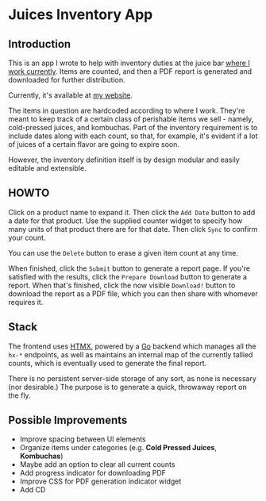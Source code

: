 # Juices Inventory App

## Introduction

This is an app I wrote to help with inventory duties at the juice bar
[where I work currently](https://playabowls.com). Items are counted,
and then a PDF report is generated and downloaded for further
distribution.

Currently, it's available at [my
website](https://brandonirizarry.xyz).

The items in question are hardcoded according to where I work. They're
meant to keep track of a certain class of perishable items we sell -
namely, cold-pressed juices, and kombuchas. Part of the inventory
requirement is to include dates along with each count, so that, for
example, it's evident if a lot of juices of a certain flavor are going
to expire soon.

However, the inventory definition itself is by design modular and
easily editable and extensible.

## HOWTO

Click on a product name to expand it. Then click the `Add Date` button
to add a date for that product. Use the supplied counter widget to
specify how many units of that product there are for that date. Then
click `Sync` to confirm your count.

You can use the `Delete` button to erase a given item count at any
time.

When finished, click the `Submit` button to generate a report page. If
you're satisfied with the results, click the `Prepare Download` button
to generate a report. When that's finished, click the now visible
`Download!` button to download the report as a PDF file, which you can
then share with whomever requires it.

## Stack

The frontend uses [HTMX](https://htmx.org), powered by a
[Go](https://go.dev) backend which manages all the `hx-*` endpoints,
as well as maintains an internal map of the currently tallied counts,
which is eventually used to generate the final report.

There is no persistent server-side storage of any sort, as none is
necessary (nor desirable.) The purpose is to generate a quick,
throwaway report on the fly.

## Possible Improvements

- Improve spacing between UI elements
- Organize items under categories (e.g. **Cold Pressed Juices**,
  **Kombuchas**)
- Maybe add an option to clear all current counts
- Add progress indicator for downloading PDF
- Improve CSS for PDF generation indicator widget
- Add CD
